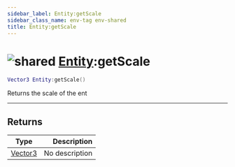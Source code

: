 ```yaml
---
sidebar_label: Entity:getScale
sidebar_class_name: env-tag env-shared
title: Entity:getScale
---
```


# <img src='/img/wiki/shared.png' alt='shared' data-tag='env-tag' /> [Entity](../entity/README.md):getScale

```lua
Vector3 Entity:getScale()
```

Returns the scale of the ent<br/>

-----------------
## Returns

| Type   | Description |
| ------ | ----------: |
| [Vector3](../vector3/README.md) | No description |
